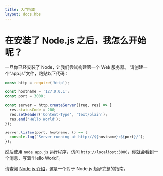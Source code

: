 ```yaml
---
title: 入门指南
layout: docs.hbs
---
```


# 在安装了 Node.js 之后，我怎么开始呢？

一旦你已经安装了 Node，让我们尝试构建第一个 Web 服务器。
请创建一个“app.js”文件，粘贴以下代码：

```javascript
const http = require('http');

const hostname = '127.0.0.1';
const port = 3000;

const server = http.createServer((req, res) => {
  res.statusCode = 200;
  res.setHeader('Content-Type', 'text/plain');
  res.end('Hello World');
});

server.listen(port, hostname, () => {
  console.log(`Server running at http://${hostname}:${port}/`);
});
```

然后使用 `node app.js` 运行程序，访问 `http://localhost:3000`，你就会看到一个消息，写着“Hello World”。

请查阅 [Node.js 介绍](https://nodejs.dev/en/learn/)，这是一个对于 Node.js 起步完整的指南。
